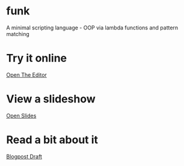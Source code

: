 # funk
A minimal scripting language - OOP via lambda functions and pattern matching


# Try it online

[Open The Editor](https://rawgit.com/Ahnfelt/funk/master/index.html)


# View a slideshow

[Open Slides](https://docs.google.com/presentation/d/1e7jfo6h27GfQqP18uxuQV7e8aepiPo5w6rwiK73MrMM/edit?usp=sharing)


# Read a bit about it

[Blogpost Draft](http://www.ahnfelt.net/p/e30f4f59-4294-4792-b10c-45a49a61cd77/)
